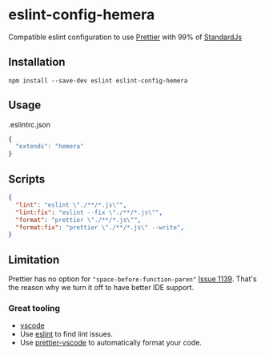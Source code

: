 # eslint-config-hemera

Compatible eslint configuration to use [Prettier](https://prettier.io/) with 99% of [StandardJs](https://standardjs.com/)

## Installation

```
npm install --save-dev eslint eslint-config-hemera
```

## Usage

.eslintrc.json
```js
{
  "extends": "hemera"
}

```

## Scripts

```json
{
  "lint": "eslint \"./**/*.js\"",
  "lint:fix": "eslint --fix \"./**/*.js\"",
  "format": "prettier \"./**/*.js\"",
  "format:fix": "prettier \"./**/*.js\" --write",
}
```

## Limitation

Prettier has no option for `"space-before-function-paren"` [Issue 1139](https://github.com/prettier/prettier/issues/1139). That's the reason why we turn it off to have better IDE support.

### Great tooling

- [vscode](https://code.visualstudio.com/)
- Use [eslint](https://marketplace.visualstudio.com/items?itemName=dbaeumer.vscode-eslint) to find lint issues.
- Use [prettier-vscode](https://marketplace.visualstudio.com/items?itemName=esbenp.prettier-vscode) to automatically format your code.
